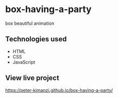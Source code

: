 # box-having-a-party

box beautiful animation

## Technologies used

* HTML
* CSS
* JavaScript

## View live project

https://peter-kimanzi.github.io/box-having-a-party/
